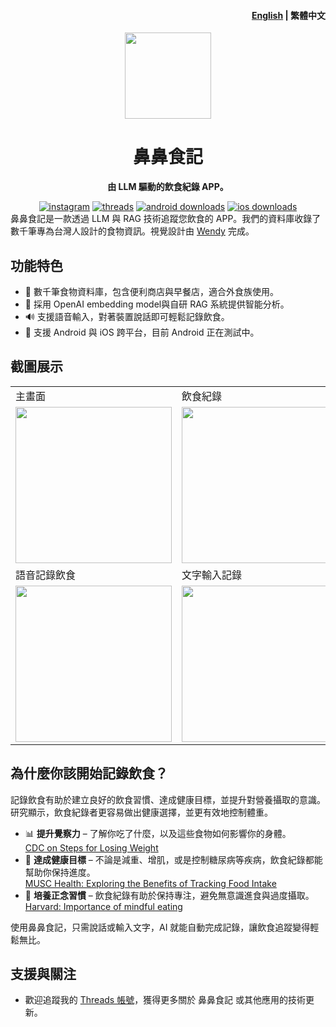 <h4 align="right"><a href="https://github.com/bryanlin16899/DietLogMobilePublic/blob/main/README.md">English</a> | <strong>繁體中文</strong></h4>
<p align="center">
    <img src=https://pub-92468b493e0c4a7baddeae8be0a72f4e.r2.dev/icon.png width=138/>
</p>
<h1 align="center">鼻鼻食記</h1>
<p align="center"><strong>由 LLM 驅動的飲食紀錄 APP。</strong></p>
<div align="center">
    <a href="https://www.linkedin.com/in/bryan-lin-taiwan/" target="_blank">
    <img alt="instagram" src="https://img.shields.io/badge/Bryan-LinkedIn-blue?style=flat-square&logo=Linkedin"></a>
    <a href="https://www.threads.com/@bryanlin__?xmt=AQF0qhASVM-01VOrUGlzbgQnMfGA301LTZHlm1vqEphvh9A" target="_blank">
    <img alt="threads" src="https://img.shields.io/badge/follow-threads-blueviolet?style=flat-square&logo=Threads"></a>
    <a href="https://play.google.com/store/apps/details?id=com.dietlogmobile" target="_blank">
    <img alt="android downloads" src="https://img.shields.io/badge/android-下載-green?style=flat-square"></a>
    <a href="https://play.google.com/store/apps/details?id=com.dietlogmobile" target="_blank">
    <img alt="ios downloads" src="https://img.shields.io/badge/ios-下載-black?style=flat-square"></a>
</div>

<div align="left">鼻鼻食記是一款透過 LLM 與 RAG 技術追蹤您飲食的 APP。我們的資料庫收錄了數千筆專為台灣人設計的食物資訊。視覺設計由 <a href='https://www.instagram.com/wendiary.h/'>Wendy</a> 完成。</div>

## 功能特色

- 🍎 數千筆食物資料庫，包含便利商店與早餐店，適合外食族使用。
- 🧠 採用 OpenAI embedding model與自研 RAG 系統提供智能分析。
- 🔊 支援語音輸入，對著裝置說話即可輕鬆記錄飲食。
- 🧳 支援 Android 與 iOS 跨平台，目前 Android 正在測試中。

## 截圖展示

<table>
    <tr>
        <td>主畫面</td>
        <td>飲食紀錄</td>
        <td>飲食紀錄</td>
    </tr>
    <tr>
        <td><img src=https://pub-92468b493e0c4a7baddeae8be0a72f4e.r2.dev/home%20screen1.png width=250/></td>
        <td><img src=https://pub-92468b493e0c4a7baddeae8be0a72f4e.r2.dev/records%20screen1.png width=250/></td>
        <td><img src=https://pub-92468b493e0c4a7baddeae8be0a72f4e.r2.dev/foods%20screen1.png width=250/></td>
    </tr>
    <tr>
        <td>語音記錄飲食</td>
        <td>文字輸入記錄</td>
        <td>可愛視覺風格</td>
    </tr>
    <tr>
        <td><img src=https://pub-92468b493e0c4a7baddeae8be0a72f4e.r2.dev/record%20by%20speech.gif width=250/></td>
        <td><img src=https://pub-92468b493e0c4a7baddeae8be0a72f4e.r2.dev/record%20by%20prompt.gif width=250/></td>
        <td><img src=https://pub-92468b493e0c4a7baddeae8be0a72f4e.r2.dev/launch%20screen1.png width=250/></td>
    </tr>
</table>

## 為什麼你該開始記錄飲食？

記錄飲食有助於建立良好的飲食習慣、達成健康目標，並提升對營養攝取的意識。研究顯示，飲食紀錄者更容易做出健康選擇，並更有效地控制體重。

* 📊 **提升覺察力** – 了解你吃了什麼，以及這些食物如何影響你的身體。  
  [CDC on Steps for Losing Weight](https://www.cdc.gov/healthy-weight-growth/losing-weight/)
* 🎯 **達成健康目標** – 不論是減重、增肌，或是控制糖尿病等疾病，飲食紀錄都能幫助你保持進度。  
  [MUSC Health: Exploring the Benefits of Tracking Food Intake](https://muschealth.org/medical-services/weight-loss-surgery/wls/2024/01/exploring-the-benefits-of-tracking-food-intake)
* 🧠 **培養正念習慣** – 飲食紀錄有助於保持專注，避免無意識進食與過度攝取。  
  [Harvard: Importance of mindful eating](https://nutritionsource.hsph.harvard.edu/mindful-eating/)

使用鼻鼻食記，只需說話或輸入文字，AI 就能自動完成記錄，讓飲食追蹤變得輕鬆無比。

## 支援與關注

- 歡迎追蹤我的 [Threads 帳號](https://www.threads.com/@bryanlin__?xmt=AQGzdeZhGR344HbadEf7GK0IbpEsiNMt0mW9tffISJFd1OY)，獲得更多關於 鼻鼻食記 或其他應用的技術更新。
